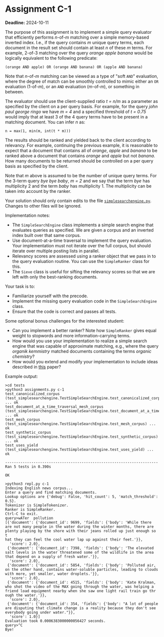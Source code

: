 # Assignment C-1

**Deadline:** 2024-10-11

The purpose of this assignment is to implement a simple query evaluator that efficiently performs _n_-of-_m_ matching over a simple memory-based inverted index. I.e., if the query contains _m_ unique query terms, each document in the result set should contain at least _n_ of these _m_ terms. For example, 2-of-3 matching over the query _orange apple banana_ would be logically equivalent to the following predicate:

    (orange AND apple) OR (orange AND banana) OR (apple AND banana)

Note that _n_-of-_m_ matching can be viewed as a type of "soft `AND`" evaluation, where the degree of match can be smoothly controlled to mimic either an `OR` evaluation (1-of-_m_), or an `AND` evaluation (_m_-of-_m_), or something in between.

The evaluator should use the client-supplied ratio _t = n/m_ as a parameter as specified by the client on a per query basis. For example, for the query _john paul george ringo_ we have _m = 4_ and a specified threshold of _t = 0.75_ would imply that at least 3 of the 4 query terms have to be present in a matching document. You can infer _n_ as:

    n = max(1, min(m, int(t * m)))

The results should be ranked and yielded back to the client according to relevancy. For example, continuing the previous example, it is reasonable to expect that a document that contains all of _orange_, _apple_ and _banana_ to be ranked above a document that contains _orange_ and _apple_ but not _banana_. How many documents to be returned should be controlled on a per query basis as specified by the client.

Note that _m_ above is assumed to be the number of unique query terms. For the 3-term query _bye bye baby_, _m = 2_ and we say that the term _bye_ has multiplicity 2 and the term _baby_ has multiplicity 1. The multiplicity can be taken into account by the ranker.

Your solution should only contain edits to the file [`simplesearchengine.py`](./in3120/simplesearchengine.py). Changes to other files will be ignored.

Implementation notes:

- The `SimpleSearchEngine` class implements a simple search engine that evaluates queries as specified. We are given a corpus and an inverted index built over that same corpus.
- Use document-at-a-time traversal to implement the query evaluation. Your implementation must not iterate over the full corpus, but should iterate over multiple posting lists in parallel.
- Relevancy scores are assessed using a ranker object that we pass in to the query evaluation routine. You can use the `SimpleRanker` class for this.
- The `Sieve` class is useful for sifting the relevancy scores so that we are left with only the best-ranking documents.

Your task is to:

- Familiarize yourself with the precode.
- Implement the missing query evaluation code in the `SimpleSearchEngine` class.
- Ensure that the code is correct and passes all tests.

Some optional bonus challenges for the interested student:

- Can you implement a better ranker? Note how `SimpleRanker` gives equal weight to stopwords and more information-carrying terms.
- How would you use your implementation to realize a simple search engine that was capable of approximate matching, e.g., where the query _organik kemmistry_ matched documents containing the terms _organic chemistry_?
- How would you extend and modify your implementation to include ideas described in [this](papers/efficient-query-evaluation.pdf) paper?

Example output:

```
>cd tests
>python3 assignments.py c-1
test_canonicalized_corpus (test_simplesearchengine.TestSimpleSearchEngine.test_canonicalized_corpus) ... ok
test_document_at_a_time_traversal_mesh_corpus (test_simplesearchengine.TestSimpleSearchEngine.test_document_at_a_time_traversal_mesh_corpus) ... ok
test_mesh_corpus (test_simplesearchengine.TestSimpleSearchEngine.test_mesh_corpus) ... ok
test_synthetic_corpus (test_simplesearchengine.TestSimpleSearchEngine.test_synthetic_corpus) ... ok
test_uses_yield (test_simplesearchengine.TestSimpleSearchEngine.test_uses_yield) ... ok

----------------------------------------------------------------------
Ran 5 tests in 0.390s

OK
```

```
>python3 repl.py c-1
Indexing English news corpus...
Enter a query and find matching documents.
Lookup options are {'debug': False, 'hit_count': 5, 'match_threshold': 0.5}.
Tokenizer is SimpleTokenizer.
Ranker is SimpleRanker.
Ctrl-C to exit.
query>wATer  pollution
[{'document': {'document_id': 9699, 'fields': {'body': 'While there are not many people in the water during the winter months, there are plenty playing by the shore with their jeans rolled up just enough so t
hat they can feel the cool water lap up against their feet.'}},
  'score': 2.0},
 {'document': {'document_id': 7398, 'fields': {'body': 'The elevated salt levels in the water threatened some of the wildlife in the area that depend on a supply of fresh water.'}},
  'score': 2.0},
 {'document': {'document_id': 5854, 'fields': {'body': 'Polluted air, on the other hand, contains water-soluble particles, leading to clouds with more, yet smaller, water droplets.'}},
  'score': 2.0},
 {'document': {'document_id': 4515, 'fields': {'body': 'Kate Kralman, who shot the video of the MAX going through the water, was helping a friend load equipment nearby when she saw one light rail train go thr
ough the water.'}},
  'score': 2.0},
 {'document': {'document_id': 354, 'fields': {'body': "A lot of people are disputing that climate change is a reality because they don't see everybody going under water."}},
  'score': 1.0}]
Evaluation took 0.0006383000000056427 seconds.
query>^C
Bye!
```
